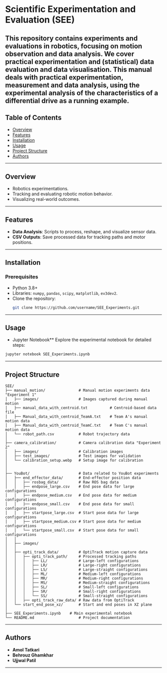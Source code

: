 
# **Scientific Experimentation and Evaluation (SEE)**

This repository contains experiments and evaluations in robotics, focusing on motion observation and data analysis.
We cover practical experimentation and (statistical) data evaluation and data
 visualisation. This manual deals with practical experimentation, measurement and data analysis,
 using the experimental analysis of the characteristics of a differential drive as a running example.
---

## **Table of Contents**
- [Overview](#overview)
- [Features](#features)
- [Installation](#installation)
- [Usage](#usage)
- [Project Structure](#project-structure)
- [Authors](#authors)

---

## **Overview**

- Robotics experimentations.
- Tracking and evaluating robotic motion behavior.
- Visualizing real-world outcomes.

---

## **Features**
- **Data Analysis**: Scripts to process, reshape, and visualize sensor data.
- **CSV Outputs**: Save processed data for tracking paths and motor positions.

---

## **Installation**

### **Prerequisites**
- Python 3.8+
- Libraries: `numpy`, `pandas`, `scipy`, `matplotlib`, `ev3dev2`.
- Clone the repository:
   ```bash
   git clone https://github.com/username/SEE_Experiments.git
   ```


---

## **Usage**

- Jupyter Notebook**
Explore the experimental notebook for detailed steps:
```bash
jupyter notebook SEE_Experiments.ipynb
```

---

## **Project Structure**
```plaintext
SEE/
├── manual_motion/               # Manual motion experiments data "Experiment 1"
│   ├── images/                  # Images captured during manual motion
│   ├── manual_data_with_centroid.txt          # Centroid-based data file
│   ├── Manual_data_with_centroid_TeamA.txt    # Team A's manual motion data
│   ├── Manual_data_with_centroid_TeamC.txt    # Team C's manual motion data
│   └── robot_path.csv           # Robot trajectory data
│
├── camera_calibration/          # Camera calibration data "Experiment 2"
│   ├── images/                  # Calibration images
│   ├── test_images/             # Test images for validation
│   └── calibration_setup.webp   # Setup image for calibration
│
│
├── YouBot/                      # Data related to YouBot experiments
│   ├── end_effector_data/       # End-effector position data
│   │   ├── rosbag_data/         # Raw ROS bag data
│   │   ├── endpose_large.csv    # End pose data for large configurations
│   │   ├── endpose_medium.csv   # End pose data for medium configurations
│   │   ├── endpose_small.csv    # End pose data for small configurations
│   │   ├── startpose_large.csv  # Start pose data for large configurations
│   │   ├── startpose_medium.csv # Start pose data for medium configurations
│   │   └── startpose_small.csv  # Start pose data for small configurations
│   │
│   ├── images/
│   │           
│   ├── opti_track_data/         # OptiTrack motion capture data
│   │   ├── opti_track_path/     # Processed tracking paths
│   │   │   ├── LL/              # Large-left configurations
│   │   │   ├── LR/              # Large-right configurations
│   │   │   ├── LS/              # Large-straight configurations
│   │   │   ├── ML/              # Medium-left configurations
│   │   │   ├── MR/              # Medium-right configurations
│   │   │   ├── MS/              # Medium-straight configurations
│   │   │   ├── SL/              # Small-left configurations
│   │   │   ├── SR/              # Small-right configurations
│   │   │   └── SS/              # Small-straight configurations
│   │   ├── opti_track_raw_data/ # Raw data from OptiTrack
│   └── start_end_pose_xz/       # Start and end poses in XZ plane
│
├── SEE_Experiments.ipynb    # Main experimental notebook
└── README.md                    # Project documentation

```

---

## **Authors**
- **Amol Tatkari**
- **Behrouz Ghamkhar**
- **Ujjwal Patil**

--- 
